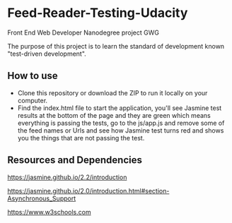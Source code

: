 # Feed-Reader-Testing-Udacity
Front End Web Developer Nanodegree project GWG 

The purpose of this project is to learn the standard of development known "test-driven development".

## How to use
* Clone this repository or download the ZIP to run it locally on your computer.
* Find the index.html file to start the application, you'll see Jasmine test results at the bottom of the page and they are green which means everything is passing the tests, go to the js/app.js and remove some of the feed names or Urls and see how Jasmine test turns red and shows you the things that are not passing the test.

## Resources and Dependencies
https://jasmine.github.io/2.2/introduction

https://jasmine.github.io/2.0/introduction.html#section-Asynchronous_Support

https://www.w3schools.com
